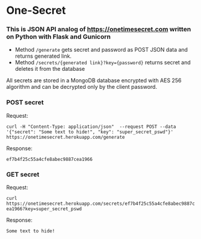 # One-Secret

### This is JSON API analog of https://onetimesecret.com written on Python with Flask and Gunicorn


- Method ```/generate``` gets secret and password as POST JSON data and returns generated link.
- Method ```/secrets/{generated link}?key={password}``` returns secret and deletes it from the database

All secrets are stored in a MongoDB database encrypted with AES 256 algorithm and can be decrypted only by the client password.


### POST secret
Request:

```curl -H "Content-Type: application/json"  --request POST --data '{"secret": "Some text to hide!", "key": "super_secret_pswd"}' https://onetimesecret.herokuapp.com/generate```

Response:

```ef7b4f25c55a4cfe8abec9887cea1966```

### GET secret
Request:

```curl https://onetimesecret.herokuapp.com/secrets/ef7b4f25c55a4cfe8abec9887cea1966?key=super_secret_pswd```

Response:

```Some text to hide!```